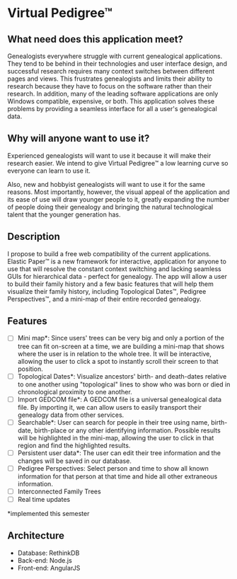 Virtual Pedigree™
======

What need does this application meet?
-------------------------------------
Genealogists everywhere struggle with current genealogical applications. They tend to be behind in their technologies and user interface design, and successful research requires many context switches between different pages and views. This frustrates genealogists and limits their ability to research because they have to focus on the software rather than their research. In addition, many of the leading software applications are only Windows compatible, expensive, or both. This application solves these problems by providing a seamless interface for all a user's genealogical data.

Why will anyone want to use it?
-------------------------------
Experienced genealogists will want to use it because it will make their research easier. We intend to give Virtual Pedigree™ a low learning curve so everyone can learn to use it.

Also, new and hobbyist genealogists will want to use it for the same reasons. Most importantly, however, the visual appeal of the application and its ease of use will draw younger people to it, greatly
expanding the number of people doing their genealogy and bringing the natural technological talent that the younger generation has.

Description
-----------
I propose to build a free web compatibility of the current applications. Elastic Paper™ is a new framework for interactive, application for anyone to use that will resolve the constant context switching and lacking seamless GUIs for hierarchical data - perfect for genealogy. The app will allow a user to build their family history and a few basic features that will help them visualize their family history, including Topological Dates™, Pedigree Perspectives™, and a mini-map of their entire recorded genealogy.

Features
--------
- [ ] Mini map*: Since users' trees can be very big and only a portion of the tree can fit on-screen at a time, we are building a mini-map that shows where the user is in relation to the whole tree. It will be interactive, allowing the user to click a spot to instantly scroll their screen to that position.
- [ ] Topological Dates*: Visualize ancestors' birth- and death-dates relative to one another using "topological" lines to show who was born or died in chronological proximity to one another.
- [ ] Import GEDCOM file*: A GEDCOM file is a universal genealogical data file. By importing it, we can allow users to easily transport their genealogy data from other services.
- [ ] Searchable*: User can search for people in their tree using name, birth-date, birth-place or any other identifying information. Possible results will be highlighted in the mini-map, allowing the user to click in that region and find the highlighted results.
- [ ] Persistent user data*: The user can edit their tree information and the changes will be saved in our database.
- [ ] Pedigree Perspectives: Select person and time to show all known information for that person at that time and hide all other extraneous information.
- [ ] Interconnected Family Trees
- [ ] Real time updates

*implemented this semester

Architecture
------------
* Database: RethinkDB
* Back-end: Node.js
* Front-end: AngularJS
